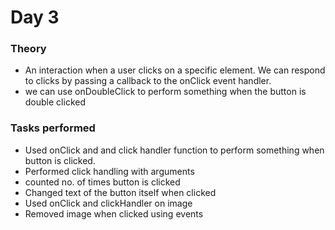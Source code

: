 # Day 3

### Theory

- An interaction when a user clicks on a specific element. We can respond to clicks by passing a callback to the onClick event handler.
- we can use onDoubleClick to perform something when the button is double clicked

### Tasks performed

- Used onClick and and click handler function to perform something when button is clicked.
- Performed click handling with arguments
- counted no. of times button is clicked
- Changed text of the button itself when clicked
- Used onClick and clickHandler on image
- Removed image when clicked using events
